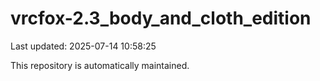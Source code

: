# vrcfox-2.3_body_and_cloth_edition

Last updated: 2025-07-14 10:58:25

This repository is automatically maintained.
